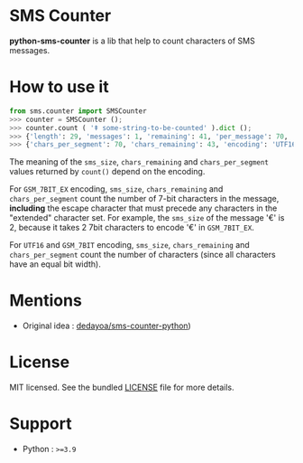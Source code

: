 # SMS Counter

**python-sms-counter** is a lib that help to count characters of SMS messages.

# How to use it

```python
from sms.counter import SMSCounter
>>> counter = SMSCounter ();
>>> counter.count ( 'ǂ some-string-to-be-counted' ).dict ();
>>> {'length': 29, 'messages': 1, 'remaining': 41, 'per_message': 70, 'encoding': 'UTF16'}
>>> {'chars_per_segment': 70, 'chars_remaining': 43, 'encoding': 'UTF16', 'max_chars_available': 70, 'segment': 1, 'sms_size': 27}

```

The meaning of the `sms_size`, `chars_remaining` and `chars_per_segment` values returned by `count()` depend on the encoding. 

For `GSM_7BIT_EX` encoding, `sms_size`, `chars_remaining` and `chars_per_segment` count the number of 7-bit characters in the message, __including__ the escape character that must precede any characters in the "extended" character set. For example, the `sms_size` of the message '€' is 2, because it takes 2 7bit characters to encode '€' in `GSM_7BIT_EX`.

For `UTF16` and `GSM_7BIT` encoding, `sms_size`, `chars_remaining` and `chars_per_segment` count the number of characters (since all characters have an equal bit width).

# Mentions

* Original idea : [dedayoa/sms-counter-python](https://github.com/dedayoa/sms-counter-python))

# License

MIT licensed. See the bundled [LICENSE](LICENSE) file for more details.

# Support

* Python : `>=3.9`
